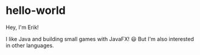 # hello-world

Hey, I'm Erik!

I like Java and building small games with JavaFX! 😃
But I'm also interested in other languages.

